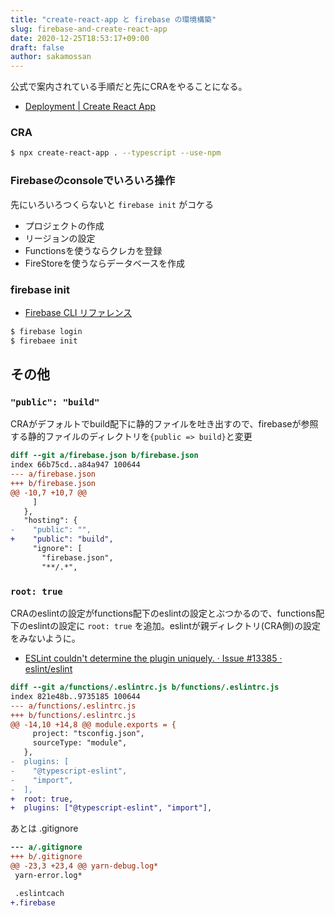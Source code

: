 ```yaml
---
title: "create-react-app と firebase の環境構築"
slug: firebase-and-create-react-app
date: 2020-12-25T18:53:17+09:00
draft: false
author: sakamossan
--- 
```


公式で案内されている手順だと先にCRAをやることになる。

- [Deployment | Create React App](https://create-react-app.dev/docs/deployment/#firebase)

### CRA

```bash
$ npx create-react-app . --typescript --use-npm
```


### Firebaseのconsoleでいろいろ操作

先にいろいろつくらないと `firebase init` がコケる

- プロジェクトの作成
- リージョンの設定
- Functionsを使うならクレカを登録
- FireStoreを使うならデータベースを作成


### firebase init

- [Firebase CLI リファレンス](https://firebase.google.com/docs/cli?hl=ja#windows-npm)

```bash
$ firebase login
$ firebaee init
```


## その他

### `"public": "build"`

CRAがデフォルトでbuild配下に静的ファイルを吐き出すので、firebaseが参照する静的ファイルのディレクトリを`{public => build}`と変更

```diff
diff --git a/firebase.json b/firebase.json
index 66b75cd..a84a947 100644
--- a/firebase.json
+++ b/firebase.json
@@ -10,7 +10,7 @@
     ]
   },
   "hosting": {
-    "public": "",
+    "public": "build",
     "ignore": [
       "firebase.json",
       "**/.*",
```
### `root: true`

CRAのeslintの設定がfunctions配下のeslintの設定とぶつかるので、functions配下のeslintの設定に `root: true` を追加。eslintが親ディレクトリ(CRA側)の設定をみないように。

- [ESLint couldn't determine the plugin uniquely. · Issue #13385 · eslint/eslint](https://github.com/eslint/eslint/issues/13385#issuecomment-641252879)

```diff
diff --git a/functions/.eslintrc.js b/functions/.eslintrc.js
index 821e48b..9735185 100644
--- a/functions/.eslintrc.js
+++ b/functions/.eslintrc.js
@@ -14,10 +14,8 @@ module.exports = {
     project: "tsconfig.json",
     sourceType: "module",
   },
-  plugins: [
-    "@typescript-eslint",
-    "import",
-  ],
+  root: true,
+  plugins: ["@typescript-eslint", "import"],
```

あとは .gitignore

```diff
--- a/.gitignore
+++ b/.gitignore
@@ -23,3 +23,4 @@ yarn-debug.log*
 yarn-error.log*

 .eslintcach
+.firebase
```
